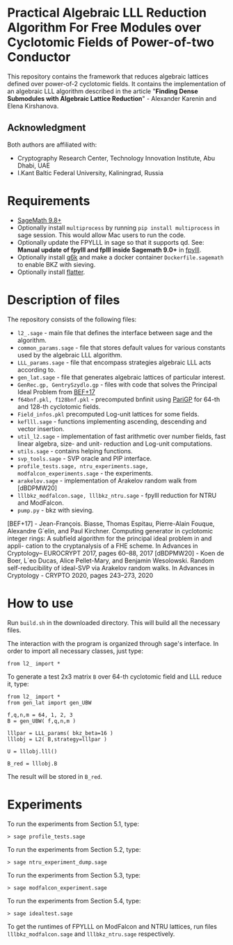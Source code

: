 # Practical Algebraic LLL Reduction Algorithm For Free Modules over Cyclotomic Fields of Power-of-two Conductor
This repository contains the framework that reduces algebraic lattices defined over power-of-2 cyclotomic fields. It contains the implementation of an algebraic LLL algorithm described in the article "**Finding Dense Submodules with Algebraic Lattice Reduction**" - Alexander Karenin and Elena Kirshanova.
## Acknowledgment
Both authors are affiliated with:
- Cryptography Research Center, Technology Innovation Institute, Abu Dhabi, UAE
- I.Kant Baltic Federal University, Kaliningrad, Russia
# Requirements
 - [SageMath 9.8+](https://www.sagemath.org/)
 - Optionally install `multiprocess` by running `pip install multiprocess` in sage session. This would allow Mac users to run the code.
 - Optionally update the FPYLLL in sage so that it supports qd. See: **Manual update of fpylll and fplll inside Sagemath 9.0+** in  [fpylll](https://github.com/fplll/fpylll).
 - Optionally install [g6k](https://github.com/fplll/g6k) and make a docker container `Dockerfile.sagemath` to enable BKZ with sieving.
 - Optionally install [flatter](https://github.com/keeganryan/flatter).
# Description of files
The repository consists of the following files:
 - `l2_.sage` - main file that defines the interface between sage and the algorithm.
 - `common_params.sage` - file that stores default values for various constants used by the algebraic LLL algorithm.
 - `LLL_params.sage` - file that encompass strategies algebraic LLL acts according to.
 - `gen_lat.sage` - file that generates algebraic lattices of particular interest.
 - `GenRec.gp, GentrySzydlo.gp` - files with code that solves the Principal Ideal Problem from [BEF+17](https://alexgelin.fr/index_en.html)
 - `f64bnf.pkl, f128bnf.pkl` - precomputed bnfinit using [PariGP](https://pari.math.u-bordeaux.fr/) for 64-th and 128-th cyclotomic fields.
 - `Field_infos.pkl` precomputed Log-unit lattices for some fields.
 - `keflll.sage` - functions implementing ascending, descending and vector insertion.
 - `util_l2.sage` - implementation of fast arithmetic over number fields, fast linear algebra, size- and unit- reduction and Log-unit computations.
 - `utils.sage` - contains helping functions.
 - `svp_tools.sage` - SVP oracle and PIP interface.
 - `profile_tests.sage, ntru_experiments.sage, modfalcon_experiments.sage` - the experiments.
 - `arakelov.sage` - implementation of Arakelov random walk from [dBDPMW20]
 - `lllbkz_modfalcon.sage, lllbkz_ntru.sage` - fpylll reduction for NTRU and ModFalcon.
 - `pump.py` - bkz with sieving.

[BEF+17] - Jean-François. Biasse, Thomas Espitau, Pierre-Alain Fouque, Alexandre
G´elin, and Paul Kirchner. Computing generator in cyclotomic integer
rings: A subfield algorithm for the principal ideal problem in and appli-
cation to the cryptanalysis of a FHE scheme. In Advances in Cryptology–
EUROCRYPT 2017, pages 60–88, 2017
[dBDPMW20] - Koen de Boer, L´eo Ducas, Alice Pellet-Mary, and Benjamin Wesolowski.
Random self-reducibility of ideal-SVP via Arakelov random walks. In
Advances in Cryptology - CRYPTO 2020, pages 243–273, 2020
# How to use
Run `build.sh` in the downloaded directory. This will build all the necessary files.

The interaction with the program is organized through sage's interface. In order to import all necessary classes, just type:

    from l2_ import *
To generate a test 2x3 matrix `B` over 64-th cyclotomic field and LLL reduce it, type:


    from l2_ import *
	from gen_lat import gen_UBW

	f,q,n,m = 64, 1, 2, 3
	B = gen_UBW( f,q,n,m )

	lllpar = LLL_params( bkz_beta=16 )
	lllobj = L2( B,strategy=lllpar )

	U = lllobj.lll()

	B_red = lllobj.B
The result will be stored in `B_red`.
# Experiments
To run the experiments from Section 5.1, type:

    > sage profile_tests.sage
To run the experiments from Section 5.2, type:

    > sage ntru_experiment_dump.sage
To run the experiments from Section 5.3, type:

    > sage modfalcon_experiment.sage

To run the experiments from Section 5.4, type:

    > sage idealtest.sage

To get the runtimes of FPYLLL on ModFalcon and NTRU lattices, run files `lllbkz_modfalcon.sage` and `lllbkz_ntru.sage` respectively.
